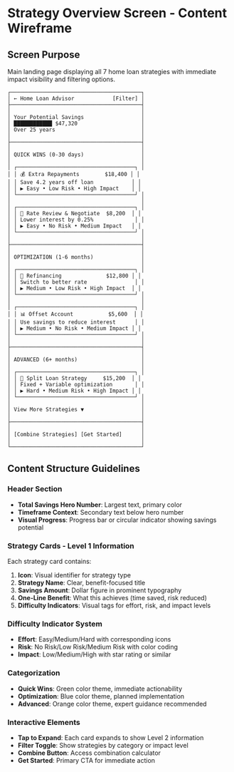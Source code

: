 # Strategy Overview Screen - Content Wireframe

## Screen Purpose
Main landing page displaying all 7 home loan strategies with immediate impact visibility and filtering options.

```
┌─────────────────────────────────────────┐
│ ← Home Loan Advisor            [Filter] │
├─────────────────────────────────────────┤
│                                         │
│ Your Potential Savings                  │
│ ████████████ $47,320                    │
│ Over 25 years                           │
│                                         │
├─────────────────────────────────────────┤
│                                         │
│ QUICK WINS (0-30 days)                  │
│                                         │
│ ┌─────────────────────────────────────┐ │
│ │ 💰 Extra Repayments        $18,400 │ │
│ │ Save 4.2 years off loan            │ │
│ │ ▶ Easy • Low Risk • High Impact    │ │
│ └─────────────────────────────────────┘ │
│                                         │
│ ┌─────────────────────────────────────┐ │
│ │ 🏦 Rate Review & Negotiate  $8,200  │ │
│ │ Lower interest by 0.25%             │ │
│ │ ▶ Easy • No Risk • Medium Impact   │ │
│ └─────────────────────────────────────┘ │
│                                         │
├─────────────────────────────────────────┤
│                                         │
│ OPTIMIZATION (1-6 months)               │
│                                         │
│ ┌─────────────────────────────────────┐ │
│ │ 🔄 Refinancing              $12,800 │ │
│ │ Switch to better rate               │ │
│ │ ▶ Medium • Low Risk • High Impact  │ │
│ └─────────────────────────────────────┘ │
│                                         │
│ ┌─────────────────────────────────────┐ │
│ │ 📊 Offset Account           $5,600  │ │
│ │ Use savings to reduce interest      │ │
│ │ ▶ Medium • No Risk • Medium Impact │ │
│ └─────────────────────────────────────┘ │
│                                         │
├─────────────────────────────────────────┤
│                                         │
│ ADVANCED (6+ months)                    │
│                                         │
│ ┌─────────────────────────────────────┐ │
│ │ 🎯 Split Loan Strategy     $15,200  │ │
│ │ Fixed + Variable optimization       │ │
│ │ ▶ Hard • Medium Risk • High Impact │ │
│ └─────────────────────────────────────┘ │
│                                         │
│ View More Strategies ▼                  │
│                                         │
├─────────────────────────────────────────┤
│                                         │
│ [Combine Strategies] [Get Started]      │
│                                         │
└─────────────────────────────────────────┘
```

## Content Structure Guidelines

### Header Section
- **Total Savings Hero Number**: Largest text, primary color
- **Timeframe Context**: Secondary text below hero number
- **Visual Progress**: Progress bar or circular indicator showing savings potential

### Strategy Cards - Level 1 Information
Each strategy card contains:
1. **Icon**: Visual identifier for strategy type
2. **Strategy Name**: Clear, benefit-focused title
3. **Savings Amount**: Dollar figure in prominent typography
4. **One-Line Benefit**: What this achieves (time saved, risk reduced)
5. **Difficulty Indicators**: Visual tags for effort, risk, and impact levels

### Difficulty Indicator System
- **Effort**: Easy/Medium/Hard with corresponding icons
- **Risk**: No Risk/Low Risk/Medium Risk with color coding
- **Impact**: Low/Medium/High with star rating or similar

### Categorization
- **Quick Wins**: Green color theme, immediate actionability
- **Optimization**: Blue color theme, planned implementation
- **Advanced**: Orange color theme, expert guidance recommended

### Interactive Elements
- **Tap to Expand**: Each card expands to show Level 2 information
- **Filter Toggle**: Show strategies by category or impact level
- **Combine Button**: Access combination calculator
- **Get Started**: Primary CTA for immediate action